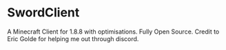 # SwordClient
A Minecraft Client  for 1.8.8 with optimisations. Fully Open Source. Credit to Eric Golde for helping me out through discord.

